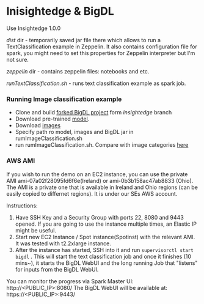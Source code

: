 # Inisightedge & BigDL

Use Insightedge 1.0.0

*dist* dir - temporarily saved jar file there which allows to run a TextClassification example in Zeppelin. It also contains configuration file for spark, you might need to set this properties for Zeppelin interpreter but I'm not sure.

*zeppelin* dir - contains zeppelin files: notebooks and etc.

*runTextClassification.sh* - runs text classification example as spark job. 


### Running Image classification example

* Clone and build [forked BigDL project](https://github.com/dgur1n/BigDL/tree/insightedge) form *insightedge* branch
* Download pre-trained [model](https://d2j0dndfm35trm.cloudfront.net/resnet-18.t7).
* Download [images](https://drive.google.com/a/gigaspaces.com/file/d/0BwNPwv-ltyVHMGVTbzNrOXRtTnM/view?usp=sharing)
* Specify path ro model, images and BigDL jar in rumImageClassification.sh
* run rumImageClassification.sh. Compare with image categories [here](https://github.com/facebook/fb.resnet.torch/blob/master/pretrained/imagenet.lua#L1)


### AWS AMI

If you wish to run the demo on an EC2 instance, you can use the private AMI ami-07a02f28095fd6f6e(Ireland) or ami-0b3b158ac47ab8833 (Ohio).
The AMI is a private one that is available in Ireland and Ohio regions (can be easily copied to differnet regions). It is under our SEs AWS account.

Instructions:

1. Have SSH Key and a Security Group with ports 22, 8080 and 9443 opened. If you are going to use the instance multiple times, an Elastic IP might be useful.
2. Start new EC2 Instance / Spot instance(Spotinst) with the relevant AMI. It was tested with t2.2xlarge instance.
3. After the instance has started, SSH into it and run `supervisorctl start bigdl` . This will start the text classification job and once it finishes (10 mins~), it starts the BigDL WebUI and the long running Job that "listens" for inputs from the BigDL WebUI.

You can monitor the progress via Spark Master UI: http://<PUBLIC_IP>:8080/
The BigDL WebUI will be available at:  https://<PUBLIC_IP>:9443/

